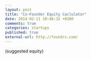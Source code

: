 ```yaml
---
layout: post
title: "Co-Founder Equity Caclulator"
date: 2014-02-11 10:48:32 +0200
comments: true
categories: startups
published: true
external-url: http://foundrs.com/
---
```


(suggested equity)

